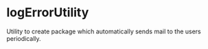 logErrorUtility
===============

Utility to create package which automatically sends  mail to the users periodically.
